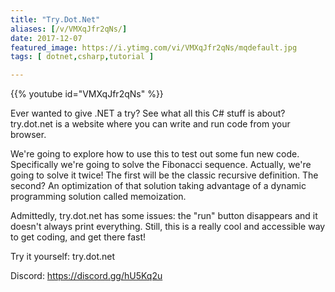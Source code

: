 ```yaml
---
title: "Try.Dot.Net"
aliases: [/v/VMXqJfr2qNs/]
date: 2017-12-07
featured_image: https://i.ytimg.com/vi/VMXqJfr2qNs/mqdefault.jpg
tags: [ dotnet,csharp,tutorial ]

---
```


{{% youtube id="VMXqJfr2qNs" %}}

Ever wanted to give .NET a try? See what all this C# stuff is about? try.dot.net is a website where you can write and run code from your browser.

We're going to explore how to use this to test out some fun new code. Specifically we're going to solve the Fibonacci sequence. Actually, we're going to solve it twice! The first will be the classic recursive definition. The second? An optimization of that solution taking advantage of a dynamic programming solution called memoization.

Admittedly, try.dot.net has some issues: the "run" button disappears and it doesn't always print everything. Still, this is a really cool and accessible way to get coding, and get there fast!

Try it yourself: try.dot.net

Discord: https://discord.gg/hU5Kq2u